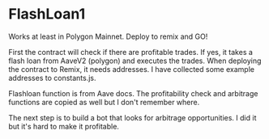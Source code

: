 # FlashLoan1
Works at least in Polygon Mainnet. Deploy to remix and GO!

First the contract will check if there are profitable trades. If yes, it takes a flash loan from AaveV2 (polygon) and executes the trades.
When deploying the contract to Remix, it needs addresses. I have collected some example addresses to constants.js. 

Flashloan function is from Aave docs. The profitability check and arbitrage functions are copied as well but I don't remember where.

The next step is to build a bot that looks for arbitrage opportunities. I did it but it's hard to make it profitable.
